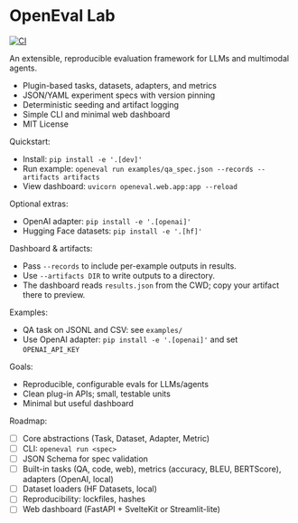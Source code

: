 # OpenEval Lab

[![CI](https://github.com/rajatsainju2025/openeval-lab/actions/workflows/ci.yml/badge.svg)](https://github.com/rajatsainju2025/openeval-lab/actions/workflows/ci.yml)

An extensible, reproducible evaluation framework for LLMs and multimodal agents.

- Plugin-based tasks, datasets, adapters, and metrics
- JSON/YAML experiment specs with version pinning
- Deterministic seeding and artifact logging
- Simple CLI and minimal web dashboard
- MIT License

Quickstart:
- Install: `pip install -e '.[dev]'`
- Run example: `openeval run examples/qa_spec.json --records --artifacts artifacts`
- View dashboard: `uvicorn openeval.web.app:app --reload`

Optional extras:
- OpenAI adapter: `pip install -e '.[openai]'`
- Hugging Face datasets: `pip install -e '.[hf]'`

Dashboard & artifacts:
- Pass `--records` to include per-example outputs in results.
- Use `--artifacts DIR` to write outputs to a directory.
- The dashboard reads `results.json` from the CWD; copy your artifact there to preview.

Examples:
- QA task on JSONL and CSV: see `examples/`
- Use OpenAI adapter: `pip install -e '.[openai]'` and set `OPENAI_API_KEY`

Goals:
- Reproducible, configurable evals for LLMs/agents
- Clean plug-in APIs; small, testable units
- Minimal but useful dashboard

Roadmap:
- [ ] Core abstractions (Task, Dataset, Adapter, Metric)
- [ ] CLI: `openeval run <spec>`
- [ ] JSON Schema for spec validation
- [ ] Built-in tasks (QA, code, web), metrics (accuracy, BLEU, BERTScore), adapters (OpenAI, local)
- [ ] Dataset loaders (HF Datasets, local)
- [ ] Reproducibility: lockfiles, hashes
- [ ] Web dashboard (FastAPI + SvelteKit or Streamlit-lite)
